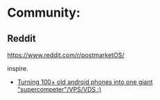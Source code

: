 # Community:
## Reddit
https://www.reddit.com/r/postmarketOS/

inspire.
- [Turning 100+ old android phones into one giant "supercompeter"/VPS/VDS :)](https://www.reddit.com/r/postmarketOS/comments/13f25vw/turning_100_old_android_phones_into_one_giant/)
